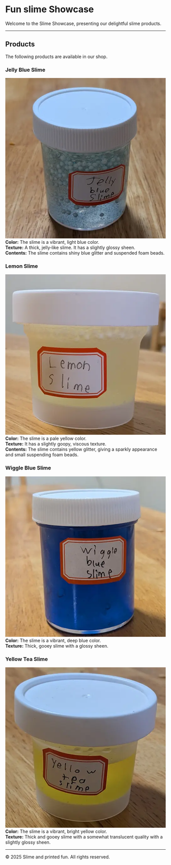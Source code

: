 # Fun slime Showcase

Welcome to the Slime Showcase, presenting our delightful slime products.

---

## Products

The following products are available in our shop.

### Jelly Blue Slime
![Jelly Blue Slime](assets/jelly-blue.webp)
<br/>**Color:** The slime is a vibrant, light blue color.
<br/>**Texture:** A thick, jelly‑like slime. It has a slightly glossy sheen.
<br/>**Contents:** The slime contains shiny blue glitter and suspended foam beads.

### Lemon Slime
![Lemon Slime](assets/lemon-slime.webp)
<br/>**Color:** The slime is a pale yellow color.
<br/>**Texture:** It has a slightly goopy, viscous texture.
<br/>**Contents:** The slime contains yellow glitter, giving a sparkly appearance and small suspending foam beads.

### Wiggle Blue Slime
![Wiggle Blue Slime](assets/wiggle-blue.webp)
<br/>**Color:** The slime is a vibrant, deep blue color.
<br/>**Texture:** Thick, gooey slime with a glossy sheen.

### Yellow Tea Slime
![Yellow Tea Slime](assets/yellow-tea.webp)
<br/>**Color:** The slime is a vibrant, bright yellow color.
<br/>**Texture:** Thick and gooey slime with a somewhat translucent quality with a slightly glossy sheen.

---

© 2025 Slime and printed fun. All rights reserved.

